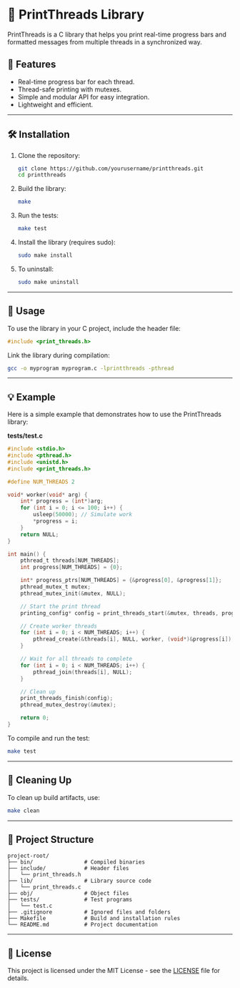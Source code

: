# :thread: PrintThreads Library

PrintThreads is a C library that helps you print real-time progress bars and formatted messages from multiple threads in a synchronized way.

## :rocket: Features

- Real-time progress bar for each thread.
- Thread-safe printing with mutexes.
- Simple and modular API for easy integration.
- Lightweight and efficient.

---

## :hammer_and_wrench: Installation

1. Clone the repository:

   ```bash
   git clone https://github.com/yourusername/printthreads.git
   cd printthreads
   ```

2. Build the library:

   ```bash
   make
   ```

3. Run the tests:

   ```bash
   make test
   ```

4. Install the library (requires sudo):

   ```bash
   sudo make install
   ```

5. To uninstall:
   ```bash
   sudo make uninstall
   ```

---

## :memo: Usage

To use the library in your C project, include the header file:

```c
#include <print_threads.h>
```

Link the library during compilation:

```bash
gcc -o myprogram myprogram.c -lprintthreads -pthread
```

---

## :bulb: Example

Here is a simple example that demonstrates how to use the PrintThreads library:

**tests/test.c**

```c
#include <stdio.h>
#include <pthread.h>
#include <unistd.h>
#include <print_threads.h>

#define NUM_THREADS 2

void* worker(void* arg) {
    int* progress = (int*)arg;
    for (int i = 0; i <= 100; i++) {
        usleep(50000); // Simulate work
        *progress = i;
    }
    return NULL;
}

int main() {
    pthread_t threads[NUM_THREADS];
    int progress[NUM_THREADS] = {0};

    int* progress_ptrs[NUM_THREADS] = {&progress[0], &progress[1]};
    pthread_mutex_t mutex;
    pthread_mutex_init(&mutex, NULL);

    // Start the print thread
    printing_config* config = print_threads_start(&mutex, threads, progress_ptrs, NUM_THREADS, 50, 30, '>', '=');

    // Create worker threads
    for (int i = 0; i < NUM_THREADS; i++) {
        pthread_create(&threads[i], NULL, worker, (void*)&progress[i]);
    }

    // Wait for all threads to complete
    for (int i = 0; i < NUM_THREADS; i++) {
        pthread_join(threads[i], NULL);
    }

    // Clean up
    print_threads_finish(config);
    pthread_mutex_destroy(&mutex);

    return 0;
}
```

To compile and run the test:

```bash
make test
```

---

## :broom: Cleaning Up

To clean up build artifacts, use:

```bash
make clean
```

---

## :file_folder: Project Structure

```
project-root/
├── bin/                # Compiled binaries
├── include/            # Header files
│   └── print_threads.h
├── lib/                # Library source code
│   └── print_threads.c
├── obj/                # Object files
├── tests/              # Test programs
│   └── test.c
├── .gitignore          # Ignored files and folders
├── Makefile            # Build and installation rules
└── README.md           # Project documentation
```

---

## :page_facing_up: License

This project is licensed under the MIT License - see the [LICENSE](LICENSE) file for details.
